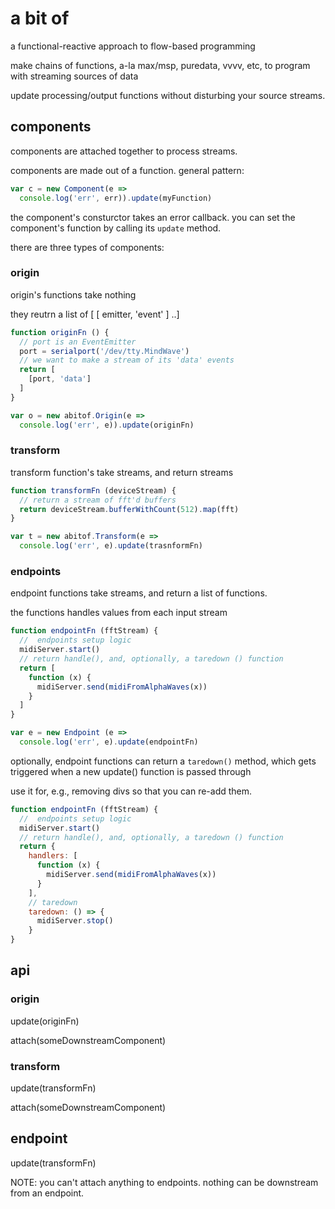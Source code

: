 # a bit of

a functional-reactive approach to flow-based programming

make chains of functions, a-la max/msp, puredata, vvvv, etc, to program with streaming sources of data

update processing/output functions without disturbing your source streams.

## components

components are attached together to process streams.

components are made out of a function. general pattern:

```javascript
var c = new Component(e => 
  console.log('err', err)).update(myFunction)
```

the component's consturctor takes an error callback. you can set the component's function by calling its `update` method.

there are three types of components:

### origin

origin's functions take nothing

they reutrn a list of [ [ emitter, 'event' ] ..]

```javascript
function originFn () {
  // port is an EventEmitter
  port = serialport('/dev/tty.MindWave')
  // we want to make a stream of its 'data' events
  return [
    [port, 'data']
  ]
}

var o = new abitof.Origin(e => 
  console.log('err', e)).update(originFn)
```

### transform

transform function's take streams, and return streams

```javascript
function transformFn (deviceStream) {
  // return a stream of fft'd buffers 
  return deviceStream.bufferWithCount(512).map(fft)
}

var t = new abitof.Transform(e => 
  console.log('err', e).update(trasnformFn)
```


### endpoints 

endpoint functions take streams, and return a list of functions.

the functions handles values from each input stream

```javascript
function endpointFn (fftStream) {
  //  endpoints setup logic
  midiServer.start()
  // return handle(), and, optionally, a taredown () function
  return [
    function (x) { 
      midiServer.send(midiFromAlphaWaves(x))
    }
  ]
}

var e = new Endpoint (e => 
  console.log('err', e).update(endpointFn)
```

optionally, endpoint functions can return a `taredown()` method, which gets triggered when a new update() function is passed through

use it for, e.g., removing divs so that you can re-add them.

```javascript
function endpointFn (fftStream) {
  //  endpoints setup logic
  midiServer.start()
  // return handle(), and, optionally, a taredown () function
  return {
    handlers: [
      function (x) { 
        midiServer.send(midiFromAlphaWaves(x))
      }
    ],
    // taredown
    taredown: () => {
      midiServer.stop()
    }
}
```


## api

### origin

update(originFn)

attach(someDownstreamComponent)

### transform

update(transformFn)

attach(someDownstreamComponent)

## endpoint

update(transformFn)

NOTE: you can't attach anything to endpoints. nothing can be downstream from an endpoint.
